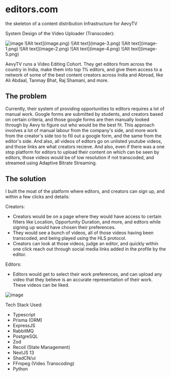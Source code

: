 # editors.com 

the skeleton of a content distribution Infrastructure for AevyTV

System Design of the Video Uploader (Transcoder):

<img width="1231" alt="image" src="https://github.com/aneeshseth/videotranscoding/assets/122401851/1298ab82-ccbd-4cdf-bd31-35997ccca56d">
![Alt text](image.png)
![Alt text](image-3.png)
![Alt text](image-1.png)
![Alt text](image-2.png)
![Alt text](image-4.png)
![Alt text](image-5.png)


AevyTV runs a Video Editing Cohort. They get editors from across the country in India, make them into top 1% editors, and give them access to a network of some of the best content creators across India and Abroad, like Ali Abdaal, Tanmay Bhat, Raj Shamani, and more.

## The problem

Currently, their system of providing opportunities to editors requires a lot of manual work. Google forms are submitted by students, and creators based on certain criteria, and those google forms are then manually looked through by Aevy to figure out who would be the best fit. This approach involves a lot of manual labour from the company's side, and more work from the creator's side too to fill out a google form, and the same from the editor's side. And also, all videos of editors go on unlisted youtube videos, and those links are what creators recieve. 
And also, even if there was a one stop platform for editors to upload their content on which can be seen by editors, those videos would be of low resolution if not transcoded, and streamed using Adaptive Bitrate Streaming.

## The solution

I built the moat of the platform where editors, and creators can sign up, and within a few clicks and details:

Creators:

- Creators would be on a page where they would have access to certain filters like Location, Opportunity Duration, and more, and editors while signing up would have chosen their preferences.
- They would see a bunch of videos, all of those videos having been transcoded, and being played using the HLS protocol.
- Creators can look at those videos, judge an editor, and quickly within one click reach out through social media links added in the profile by the editor.


Editors:

- Editors would get to select their work preferences, and can upload any video that they believe is an accurate representation of their work. These videos can be liked.

![image](https://github.com/aneeshseth/aevy-creatorEditor/assets/122401851/9f846c3e-c9be-4876-b5eb-729400591887)




Tech Stack Used:

- Typescript
- Prisma (ORM)
- ExpressJS
- RabbitMQ
- PostgreSQL
- Zod
- Recoil (State Management)
- NextJS 13
- ShadCN/ui
- FFmpeg (Video Transcoding)
- Python

